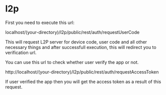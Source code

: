 # l2p

First you need to execute this url:

localhost/(your-directory)/l2p/public/rest/auth/requestUserCode

This will request L2P server for device code, user code and all other necessary things and after successfull execution, this will redirect you to verification url.

You can use this url to check whether user verify the app or not.

http://localhost/(your-directory)/l2p/public/rest/auth/requestAccessToken

If user verified the app then you will get the access token as a result of this request.

